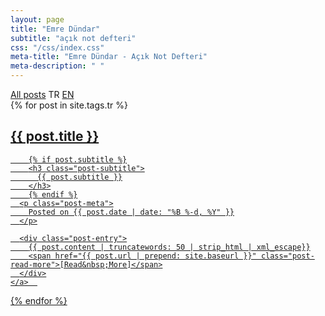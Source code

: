 ```yaml
---
layout: page
title: "Emre Dündar"
subtitle: "açık not defteri"
css: "/css/index.css"
meta-title: "Emre Dündar - Açık Not Defteri"
meta-description: " "
---
```


<div class="list-filters">
  <a href="/" class="list-filter">All posts</a>
  <span class="list-filter filter-selected">TR</span>
  <a href="/posts" class="list-filter">EN</a>
</div>

<div class="posts-list">
  {% for post in site.tags.tr %}
  <article>
    <a class="post-preview" href="{{ post.url | prepend: site.baseurl }}">
	    <h2 class="post-title">{{ post.title }}</h2>
	
	    {% if post.subtitle %}
	    <h3 class="post-subtitle">
	      {{ post.subtitle }}
	    </h3>
	    {% endif %}
      <p class="post-meta">
        Posted on {{ post.date | date: "%B %-d, %Y" }}
      </p>

      <div class="post-entry">
        {{ post.content | truncatewords: 50 | strip_html | xml_escape}}
        <span href="{{ post.url | prepend: site.baseurl }}" class="post-read-more">[Read&nbsp;More]</span>
      </div>
    </a>  
   </article>
  {% endfor %}
</div>
